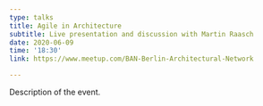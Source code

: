 ```yaml
---
type: talks
title: Agile in Architecture
subtitle: Live presentation and discussion with Martin Raasch
date: 2020-06-09
time: '18:30'
link: https://www.meetup.com/BAN-Berlin-Architectural-Network

---
```

Description of the event.